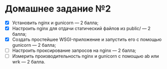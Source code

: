 # Домашнее задание №2

- [X] Установить nginx и gunicorn — 2 балла;
- [X] Настроить nginx для отдачи статический файлов из public/ — 2 балла;
- [X] Создать простейшее WSGI-приложение и запустить его с помощью gunicorn — 2 балла;
- [ ] Настроить проксирование запросов на nginx — 2 балла;
- [ ] Измерить производительность nginx и gunicorn c помощью ab или wrk — 2 балла.
